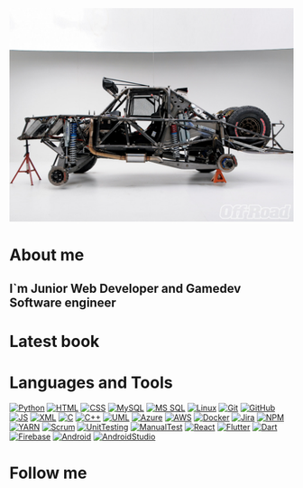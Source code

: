 ![Header](https://github.com/greck2908/greck2908/blob/main/Assets/2eafd65d5d9732da3494fdb3df4564e294530ce8.jpg "Header")


# About me
## I`m Junior Web Developer and Gamedev Software engineer


# Latest book


# Languages and Tools
[![Python](https://img.shields.io/badge/Python-Green?style=?style=flat&logo=Python)](https://www.python.org/)
[![HTML](https://img.shields.io/badge/HTML5-Green?style=flat&logo=HTML5)](https://www.w3.org/TR/html5/)
[![CSS](https://img.shields.io/badge/CSS3-Green?style=flat&logo=CSS3)](https://www.w3.org/Style/CSS/Overview.en.html)
[![MySQL](https://img.shields.io/badge/MySQL-Green?style=flat&logo=MySQL)](https://www.mysql.com/)
[![MS SQL](https://img.shields.io/badge/MSSQL-Green?style=flat&logo=appveyor)](https://www.microsoft.com/ru-ru/sql-server/sql-server-downloads)
[![Linux](https://img.shields.io/badge/Linux-Green?style=flat&logo=Linux)](https://www.linux.org/)
[![Git](https://img.shields.io/badge/Git-Green?style=flat&logo=Git)](https://git-scm.com/)
[![GitHub](https://img.shields.io/badge/Github-Green?style=flat&logo=Github)](https://github.com/)
[![JS](https://img.shields.io/badge/JavaScript-Green?style=flat&logo=JavaScript)](https://www.javascript.com/)
[![XML](https://img.shields.io/badge/XML-Green?style=flat&logo=appveyor)](https://www.xml.com/)
[![C](https://img.shields.io/badge/C-Green?style=flat&logo=C)](https://www.cprogramming.com/tutorial/c-tutorial.html?inl=nv)
[![C++](https://img.shields.io/badge/C++-Green?style=flat&logo=C%2b%2b)](https://isocpp.org/)
[![UML](https://img.shields.io/badge/UML-Green?style=flat&logo=appveyor)](https://www.uml.org/)
[![Azure](https://img.shields.io/badge/Azure-Green?style=flat&logo=appveyor)](https://azure.microsoft.com/)
[![AWS](https://img.shields.io/badge/AWS-Green?style=flat&logo=appveyor)](https://aws.amazon.com/)
[![Docker](https://img.shields.io/badge/Docker-Green?style=flat&logo=Docker)](https://www.docker.com/)
[![Jira](https://img.shields.io/badge/Jira-Green?style=flat&logo=appveyor)](https://www.atlassian.com/ru/software/jira)
[![NPM](https://img.shields.io/badge/NPM-Green?style=flat&logo=NPM)](https://www.npmjs.com/)
[![YARN](https://img.shields.io/badge/YARN-Green?style=flat&logo=YARN)](https://yarnpkg.com/)
[![Scrum](https://img.shields.io/badge/Scrum-Green?style=flat&logo=appveyor)](https://www.scrum.org/index)
[![UnitTesting](https://img.shields.io/badge/UnitTest-Green?style=flat&logo=appveyor)](https://www.software-testing.ru)
[![ManualTest](https://img.shields.io/badge/ManualTest-Green?style=flat&logo=appveyor)](https://www.software-testing.ru)
[![React](https://img.shields.io/badge/React-Green?style=flat&logo=React)](https://reactjs.org/)
[![Flutter](https://img.shields.io/badge/Flutter-Green?style=flat&logo=Flutter)](https://flutter.dev/)
[![Dart](https://img.shields.io/badge/Dart-Green?style=flat&logo=Dart)](https://dart.dev/)
[![Firebase](https://img.shields.io/badge/Firebase-Green?style=flat&logo=Firebase)](https://firebase.google.com/)
[![Android](https://img.shields.io/badge/Android-Green?style=flat&logo=Android)](https://developer.android.com/)
[![AndroidStudio](https://img.shields.io/badge/AndroidStudio-Green?style=flat&logo=appveyor)](https://developer.android.com/studio?hl=ru)


# Follow me